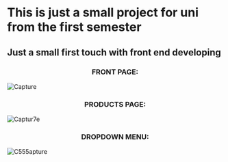 # This is just a small project for uni from the first semester 

## Just a small first touch with front end developing


### <p align="center">FRONT PAGE:</p>
![Capture](https://github.com/AlexGrigoratos/AstroProtein/assets/159578904/acc2b674-4d63-4a06-a1dd-a59612cc58a6)
### <p align="center">PRODUCTS PAGE:</p>
![Captur7e](https://github.com/AlexGrigoratos/AstroProtein/assets/159578904/ea0025dd-d4ad-49e4-8fbd-3084d84caf4c)
### <p align="center">DROPDOWN MENU:</p>
![C555apture](https://github.com/AlexGrigoratos/AstroProtein/assets/159578904/4fdfb152-f299-41f2-872d-2e5384fa58e9)

